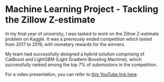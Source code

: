 # Machine Learning Project - Tackling the Zillow Z-estimate

In my final year of university, I was tasked to work on the Zillow Z-estimate problem on Kaggle. It was a previously ended competition which lasted from 2017 to 2019, with monetary rewards for the winners.

My team had successfully designed a hybrid solution comprising of CatBoost and LightGBM (Light Gradient-Boosting Machine), which successfully ranked among the top 7% of submissions in the competition.

For a video presentation, you can refer to [this YouTube link here](https://www.youtube.com/watch?v=ljmnKTXNw4k).
